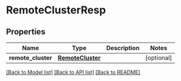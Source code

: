 # RemoteClusterResp

## Properties
Name | Type | Description | Notes
------------ | ------------- | ------------- | -------------
**remote_cluster** | [**RemoteCluster**](RemoteCluster.md) |  | [optional] 

[[Back to Model list]](../README.md#documentation-for-models) [[Back to API list]](../README.md#documentation-for-api-endpoints) [[Back to README]](../README.md)


